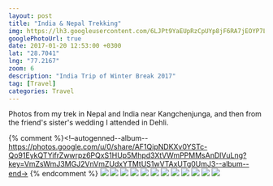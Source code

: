 ```yaml
---
layout: post
title: "India & Nepal Trekking"
img: https://lh3.googleusercontent.com/6LJPt9YaEUpRzCpUYp8jF6RA7jEOYP7LVInZn9qlL-9BmL_pQoHYtZeO1bapdzOLk9eNPVnD2xwt56c2KeQh6o5pxcmzzFzA0Cv0W29O0bjkHuKAanACf-OViX-3wIjkb6DgOgXHKw=w4032-h3024
googlePhotoUrl: true
date: 2017-01-20 12:53:00 +0300
lat: "28.7041"
lng: "77.2167" 
zoom: 6
description: "India Trip of Winter Break 2017"
tag: [Travel]
categories: Travel
---
```


Photos from my trek in Nepal and India near Kangchenjunga, and then from the friend's sister's wedding I attended in Dehli.

{% comment %}<!–autogenned--album--https://photos.google.com/u/0/share/AF1QipNDKXv0YSTc-Qo91EykQTYifrZwwrpz6PQxS1HUp5Mhpd3XtVWmPPMMsAnDlVuLng?key=VmZsWmJ3MGJ2VnVmZUdxYTMtUS1wVTAxUTg0UmJ3--album--end->
{% endcomment %}
<a data-fancybox="gallery" href="https://lh3.googleusercontent.com/6LJPt9YaEUpRzCpUYp8jF6RA7jEOYP7LVInZn9qlL-9BmL_pQoHYtZeO1bapdzOLk9eNPVnD2xwt56c2KeQh6o5pxcmzzFzA0Cv0W29O0bjkHuKAanACf-OViX-3wIjkb6DgOgXHKw=w4032-h3024"><img src="https://lh3.googleusercontent.com/6LJPt9YaEUpRzCpUYp8jF6RA7jEOYP7LVInZn9qlL-9BmL_pQoHYtZeO1bapdzOLk9eNPVnD2xwt56c2KeQh6o5pxcmzzFzA0Cv0W29O0bjkHuKAanACf-OViX-3wIjkb6DgOgXHKw=w200-h200"></a>
<a data-fancybox="gallery" href="https://lh3.googleusercontent.com/PdHKDVjNJKgZFPumGYJ-VzLPNdjwN1vTQfGnEPB2JKdfECwpjVRuGHvWIA6enMCBvU9X8Cp77476MDU2VzrOA8g7PTD02dBNexGkV-G9WeLhf48fNQ3T5v72fUOp3MlXW9MWl1UIKw=w4032-h3024"><img src="https://lh3.googleusercontent.com/PdHKDVjNJKgZFPumGYJ-VzLPNdjwN1vTQfGnEPB2JKdfECwpjVRuGHvWIA6enMCBvU9X8Cp77476MDU2VzrOA8g7PTD02dBNexGkV-G9WeLhf48fNQ3T5v72fUOp3MlXW9MWl1UIKw=w200-h200"></a>
<a data-fancybox="gallery" href="https://lh3.googleusercontent.com/PASD06LkpOdv5-6NfH2GBKcj1AODemmt6lmVMoTStQNerh-bB5gthkRGCAnE0LJHl_aVWRdkVR_SHw6TLegW-Wbu7Lf0eBFp3u_7ZA_FBbnM2YPJc-lNp4guGE33MlY9-S-hcctmIg=w3024-h4032"><img src="https://lh3.googleusercontent.com/PASD06LkpOdv5-6NfH2GBKcj1AODemmt6lmVMoTStQNerh-bB5gthkRGCAnE0LJHl_aVWRdkVR_SHw6TLegW-Wbu7Lf0eBFp3u_7ZA_FBbnM2YPJc-lNp4guGE33MlY9-S-hcctmIg=w200-h200"></a>
<a data-fancybox="gallery" href="https://lh3.googleusercontent.com/hjU9LVRu9ANMNl6L4bucm3z5kyKukLmkbwMi3FKrzwq8N8wFiAZzQPKvEmOM5klP5AakqUfO9jmAhCpyuk8y06F8AxNksmaE5KjZ9xj_AeTdHE8qv5-ABb1jBBweOHewB3ozYHKoAA=w3024-h4032"><img src="https://lh3.googleusercontent.com/hjU9LVRu9ANMNl6L4bucm3z5kyKukLmkbwMi3FKrzwq8N8wFiAZzQPKvEmOM5klP5AakqUfO9jmAhCpyuk8y06F8AxNksmaE5KjZ9xj_AeTdHE8qv5-ABb1jBBweOHewB3ozYHKoAA=w200-h200"></a>
<a data-fancybox="gallery" href="https://lh3.googleusercontent.com/_Mjb2NTYvhpO6_v5cqLFio7zVnPihNqtRq7V1F9VUrEYjD5CIHG0xE0u9xFpPi5mw1btCgCiolavA9QB2JxkQG8ikrb9BeXbq85qQuNCNzQTfEPTU7C_kr02tyzcja1iyX0geJLClQ=w4032-h3024"><img src="https://lh3.googleusercontent.com/_Mjb2NTYvhpO6_v5cqLFio7zVnPihNqtRq7V1F9VUrEYjD5CIHG0xE0u9xFpPi5mw1btCgCiolavA9QB2JxkQG8ikrb9BeXbq85qQuNCNzQTfEPTU7C_kr02tyzcja1iyX0geJLClQ=w200-h200"></a>
<a data-fancybox="gallery" href="https://lh3.googleusercontent.com/xXIrLpraYR-cq9-MzM7LS4ESA-pwVNYCfMKtckfWbWJFSkDTvqXMx6jFnUndJzdkNxf7DadwJz_xHkOf85Rcn2RrFPSRQXDLTbtSvJh-s6DYZvePBOJRin10yJUhnMgttSP7DbL1sg=w3024-h4032"><img src="https://lh3.googleusercontent.com/xXIrLpraYR-cq9-MzM7LS4ESA-pwVNYCfMKtckfWbWJFSkDTvqXMx6jFnUndJzdkNxf7DadwJz_xHkOf85Rcn2RrFPSRQXDLTbtSvJh-s6DYZvePBOJRin10yJUhnMgttSP7DbL1sg=w200-h200"></a>
<a data-fancybox="gallery" href="https://lh3.googleusercontent.com/IPAQRC0VZCLpuSEsAbsnhB7mBcr99PdGn5ZpUi0p3CnDQHSW2pdtB7rRsBPyHTCXBvG3OV2ZdFbz_GObDkic8ntGkjB_vhnN5ZiJSJX156IKavp-UxgQHQO9UCdMstCTl8qFRV7oSg=w4032-h3024"><img src="https://lh3.googleusercontent.com/IPAQRC0VZCLpuSEsAbsnhB7mBcr99PdGn5ZpUi0p3CnDQHSW2pdtB7rRsBPyHTCXBvG3OV2ZdFbz_GObDkic8ntGkjB_vhnN5ZiJSJX156IKavp-UxgQHQO9UCdMstCTl8qFRV7oSg=w200-h200"></a>
<a data-fancybox="gallery" href="https://lh3.googleusercontent.com/EmxGx8NOxh0X9kpsOiKVICI_QiOm1tAMjNarLZ7WwNYlJ10kIkogVN4qvvVaTnAI85V50Pl-RKlUAp90-T5wY7rQMkfeTwUnyw5niLv3HEjQW7BarftDC3sv8lezyclCFJ5bnbFt9g=w4032-h3024"><img src="https://lh3.googleusercontent.com/EmxGx8NOxh0X9kpsOiKVICI_QiOm1tAMjNarLZ7WwNYlJ10kIkogVN4qvvVaTnAI85V50Pl-RKlUAp90-T5wY7rQMkfeTwUnyw5niLv3HEjQW7BarftDC3sv8lezyclCFJ5bnbFt9g=w200-h200"></a>
<a data-fancybox="gallery" href="https://lh3.googleusercontent.com/CHMGPdAV-zeBtnoGClqvHC8LHXf3cc1VW2I6Y25DyK9pGVA_Z9el4Zw0DTlEVTS_1VMLi-k4bONTQgXCPa4VW9Dnf9WympiKUYvF1lU5TTkrqasG3uYfqjVqMqWiHsMeqaew3KCf-w=w3024-h4032"><img src="https://lh3.googleusercontent.com/CHMGPdAV-zeBtnoGClqvHC8LHXf3cc1VW2I6Y25DyK9pGVA_Z9el4Zw0DTlEVTS_1VMLi-k4bONTQgXCPa4VW9Dnf9WympiKUYvF1lU5TTkrqasG3uYfqjVqMqWiHsMeqaew3KCf-w=w200-h200"></a>
<a data-fancybox="gallery" href="https://lh3.googleusercontent.com/B_ROORlyG-eB9doDX1YIp6urKLeGyhb4Lv5yKS3sQouf4qGaJ35bkIREYvY7eNizFQToVLCi6sjWsmzTb2KXOj-yl8Ya6ROoBG-s8dK4Yaodiza9QL6Bi2adBYHceNnwihlsz0e4Xw=w3024-h4032"><img src="https://lh3.googleusercontent.com/B_ROORlyG-eB9doDX1YIp6urKLeGyhb4Lv5yKS3sQouf4qGaJ35bkIREYvY7eNizFQToVLCi6sjWsmzTb2KXOj-yl8Ya6ROoBG-s8dK4Yaodiza9QL6Bi2adBYHceNnwihlsz0e4Xw=w200-h200"></a>
<a data-fancybox="gallery" href="https://lh3.googleusercontent.com/CShJ1zav8XT8lZfDGdAsjNhaIo98Dwa_TkzUpnOPccuf90KyZoahftyys6yS1Dm6QGh4oux6JKtQSvkx97L-TFmIKt7iiMOgxgoc4CHZ4dUnnNFB1ew7JoU8vJPvc0kK2NY_JHKRiQ=w3024-h4032"><img src="https://lh3.googleusercontent.com/CShJ1zav8XT8lZfDGdAsjNhaIo98Dwa_TkzUpnOPccuf90KyZoahftyys6yS1Dm6QGh4oux6JKtQSvkx97L-TFmIKt7iiMOgxgoc4CHZ4dUnnNFB1ew7JoU8vJPvc0kK2NY_JHKRiQ=w200-h200"></a>
<a data-fancybox="gallery" href="https://lh3.googleusercontent.com/j_1TkRjIx9FuQt-0A9Z-QTNK_Z4uHbeXubzK8I8aUWP1vgVA3rqhcagWVDAurPnp-V-Jb0nf49kwyd-HaSW2SZMzjX3QB3KYlhV2VdfFsTP-8dtZUbPs_9d3IKUDY8kdrUMtxubt8Q=w3024-h4032"><img src="https://lh3.googleusercontent.com/j_1TkRjIx9FuQt-0A9Z-QTNK_Z4uHbeXubzK8I8aUWP1vgVA3rqhcagWVDAurPnp-V-Jb0nf49kwyd-HaSW2SZMzjX3QB3KYlhV2VdfFsTP-8dtZUbPs_9d3IKUDY8kdrUMtxubt8Q=w200-h200"></a>

